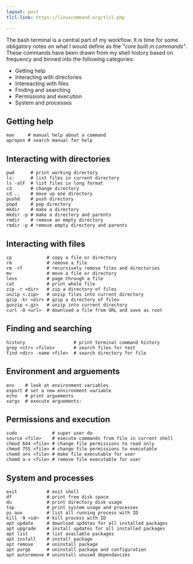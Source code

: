 ```yaml
---
layout: post
tlcl-link: https://linuxcommand.org/tlcl.php

---
```


The bash terminal is a central part of my workflow. It is time for some obligatory notes on what I would define as the *"core built in commands"*. These commands have been drawn from my shell history based on frequency and binned into the following categories:

- Getting help
- Interacting with directories
- Intereacting with files
- Finding and searching
- Permissions and execution
- System and processes

## Getting help

```
man     # manual help about a command
apropos # search manual for help
```

## Interacting with directories

```
pwd      # print working directory
ls:      # list files in current directory 
ls -alF  # list files in long format
cd       # change directory
cd ..    # move up one directory
pushd    # push directory
popd     # pop directory
mkdir    # make a directory
mkdir -p # make a directory and parents
rmdir    # remove an empty directory
rmdir -p # remove empty directory and parents
```

## Interacting with files

```
cp             # copy a file or directory
rm             # remove a file
rm -rf         # recursively remove files and directories
mv             # move a file or directory
less           # page through a file
cat            # print whole file
zip -r <dir>   # zip a directory of files
unzip <.zip>   # unzip files into current directory
gzip -kr <dir> # gzip a directory of files
gunzip <.gz>   # unzip into current directory
curl -O <url>  # download a file from URL and save as root
```
## Finding and searching

```
history                  # print terminal command history
grep <str> <files>       # search files for text
find <dir> -name <file>  # search directory for file
```

## Environment and arguements

```
env    # look at environment variables
export # set a new environment variable
echo   # print arguements
xargs  # execute arguements:
```

## Permissions and execution

```
sudo             # super user do
source <file>    # execute commands from file in current shell 
chmod 644 <file> # change file permissions to read only
chmod 755 <file> # change file permissions to executable
chomd u+x <file> # make file executable for user
chomd a-x <file> # remove file executable for user
```

## System and processes

```
exit           # exit shell
df             # print free disk space
du             # print directory disk usage
top            # print system usage and processes
ps aux         # list all running process with ID
kill -9 <id>   # kill process with ID
apt update     # download updates for all installed packages
apt upgrade    # install updates for all installed packages
apt list       # list available packages
apt install    # install package
apt remove     # uninstall package
apt purge      # uninstall package and configuration
apt autoremove # uninstall unused dependancies
```

